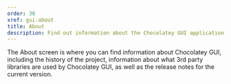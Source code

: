 ```yaml
---
order: 30
xref: gui-about
title: About
description: Find out information about the Chocolatey GUI application
---
```


The About screen is where you can find information about Chocolatey GUI, including the history of the project, information
about what 3rd party libraries are used by Chocolatey GUI, as well as the release notes for the current version.